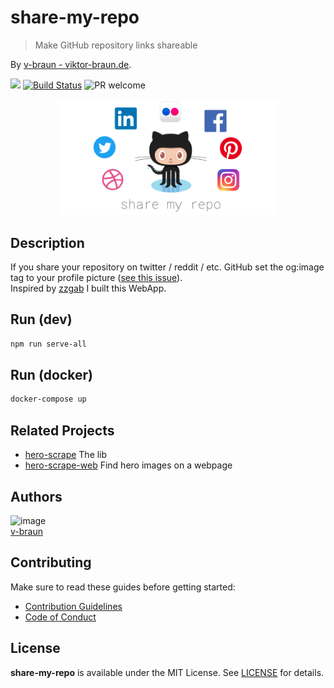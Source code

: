 # share-my-repo
> Make GitHub repository links shareable

By [v-braun - viktor-braun.de](https://viktor-braun.de).

[![](https://img.shields.io/github/license/v-braun/share-my-repo.svg?style=flat-square)](https://github.com/v-braun/share-my-repo/blob/master/LICENSE)
[![Build Status](https://img.shields.io/travis/v-braun/share-my-repo.svg?style=flat-square)](https://travis-ci.org/v-braun/share-my-repo)
![PR welcome](https://img.shields.io/badge/PR-welcome-green.svg?style=flat-square)

<p align="center">
<img width="70%" src="https://github.com/v-braun/share-my-repo/blob/master/.assets/logo.png" />
</p>


## Description
If you share your repository on twitter / reddit / etc. GitHub set the og:image tag to your profile picture ([see this issue](https://github.com/isaacs/github/issues/612)).  
Inspired by [zzgab](https://github.com/zzgab) I built this WebApp.




## Run (dev)

```bash
npm run serve-all
```

## Run (docker)

```bash
docker-compose up
```

## Related Projects
- [hero-scrape](https://github.com/v-braun/hero-scrape) The lib
- [hero-scrape-web](https://github.com/v-braun/hero-scrape-web) Find hero images on a webpage


## Authors

![image](https://avatars3.githubusercontent.com/u/4738210?v=3&amp;s=50)  
[v-braun](https://github.com/v-braun/)



## Contributing

Make sure to read these guides before getting started:
- [Contribution Guidelines](https://github.com/v-braun/share-my-repo/blob/master/CONTRIBUTING.md)
- [Code of Conduct](https://github.com/v-braun/share-my-repo/blob/master/CODE_OF_CONDUCT.md)

## License
**share-my-repo** is available under the MIT License. See [LICENSE](https://github.com/v-braun/share-my-repo/blob/master/LICENSE) for details.
